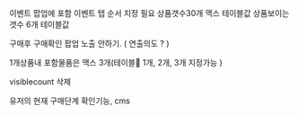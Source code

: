 
이벤트 팝업에 포함
이벤트 탭 순서 지정 필요
상품갯수30개 맥스 테이블값
상품보이는갯수 6개 테이블값

구매후 구매확인 팝업 노출 안하기. ( 연출의도 ? )

1개상품내 포함물품은 맥스 3개(테이블 1개, 2개, 3개 지정가능 )

visiblecount 삭제

유저의 현재 구매단계 확인기능, cms 